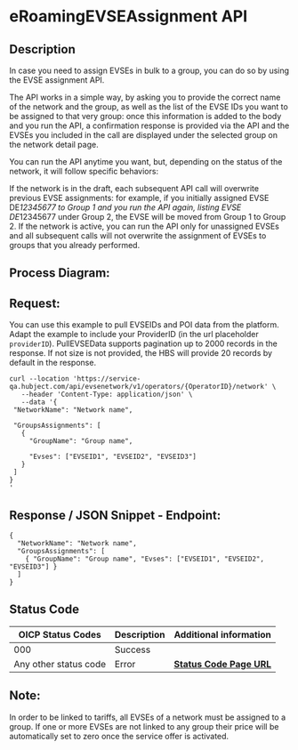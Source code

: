 
#  eRoamingEVSEAssignment API

## Description

In case you need to assign EVSEs in bulk to a group, you can do so by using the EVSE assignment API.

The API works in a simple way, by asking you to provide the correct name of the network and the group, as well as the list of the EVSE IDs you want to be assigned to that very group: once this information is added to the body and you run the API, a confirmation response is provided via the API and the EVSEs you included in the call are displayed under the selected group on the network detail page.

You can run the API anytime you want, but, depending on the status of the network, it will follow specific behaviors:

If the network is in the draft, each subsequent API call will overwrite previous EVSE assignments: for example, if you initially assigned EVSE DE*12345677 to Group 1 and you run the API again, listing EVSE DE*12345677 under Group 2, the EVSE will be moved from Group 1 to Group 2.
If the network is active, you can run the API only for unassigned EVSEs and all subsequent calls will not overwrite the assignment of EVSEs to groups that you already performed.

## Process Diagram:

## Request:

You can use this example to pull EVSEIDs and POI data from the platform. Adapt
the example to include your ProviderID (in the url placeholder `providerID`).
PullEVSEData supports pagination up to 2000 records in the response. If not
size is not provided, the HBS will provide 20 records by default in the
response.

    
    
 ``` 
 curl --location 'https://service-qa.hubject.com/api/evsenetwork/v1/operators/{OperatorID}/network' \
    --header 'Content-Type: application/json' \
    --data '{
  "NetworkName": "Network name",

  "GroupsAssignments": [
    {
      "GroupName": "Group name",

      "Evses": ["EVSEID1", "EVSEID2", "EVSEID3"]
    }
  ]
}
'
   ```
 

## Response / JSON Snippet - Endpoint:

```
{
  "NetworkName": "Network name",
  "GroupsAssignments": [
    { "GroupName": "Group name", "Evses": ["EVSEID1", "EVSEID2", "EVSEID3"] }
  ]
}
```
    
  

## Status Code
  | OICP Status Codes | Description | Additional information |
| ----------------- | ----------- | ----------------------
| 000               | Success     |                        |
| Any other status code | Error   |  **[Status Code Page URL](https://github.com/hubject/OICP23_Integration_Guide/blob/main/04_Definitions/OICP-status-code.md)** |


## Note:

In order to be linked to tariffs, all EVSEs of a network must be assigned to a group. If one or more EVSEs are not linked to any group their price will be automatically set to zero once the service offer is activated.


